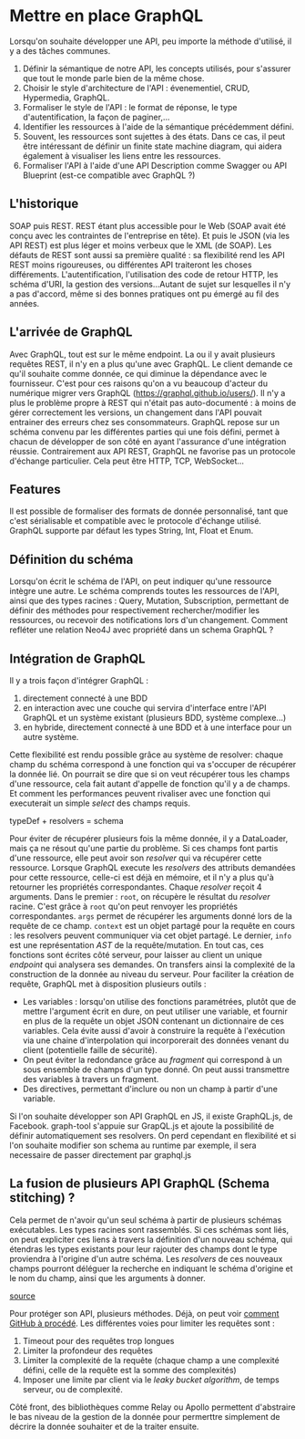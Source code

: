 # Mettre en place GraphQL

Lorsqu'on souhaite développer une API, peu importe la méthode d'utilisé, il y a des tâches communes.
1. Définir la sémantique de notre API, les concepts utilisés, pour s'assurer que tout le monde parle bien de la même chose.
1. Choisir le style d'architecture de l'API : évenementiel, CRUD, Hypermedia, GraphQL.
1. Formaliser le style de l'API : le format de réponse, le type d'autentification, la façon de paginer,...
1. Identifier les ressources à l'aide de la sémantique précédemment défini.
1. Souvent, les ressources sont sujettes à des états. Dans ce cas, il peut être intéressant de définir un finite state machine diagram, qui aidera également à visualiser les liens entre les ressources.
1. Formaliser l'API à l'aide d'une API Description comme Swagger ou API Blueprint (est-ce compatible avec GraphQL ?)

## L'historique

SOAP puis REST. REST étant plus accessible pour le Web (SOAP avait été conçu avec les contraintes de l'entreprise en tête). Et puis le JSON (via les API REST) est plus léger et moins verbeux que le XML (de SOAP). Les défauts de REST sont aussi sa première qualité : sa flexibilité rend les API REST moins rigoureuses, ou différentes API traiteront les choses différements. L'autentification, l'utilisation des code de retour HTTP, les schéma d'URI, la gestion des versions...Autant de sujet sur lesquelles il n'y a pas d'accord, même si des bonnes pratiques ont pu émergé au fil des années.

## L'arrivée de GraphQL

Avec GraphQL, tout est sur le même endpoint. La ou il y avait plusieurs requêtes REST, il n'y en a plus qu'une avec GraphQL. Le client demande ce qu'il souhaite comme donnée, ce qui diminue la dépendance avec le fournisseur. C'est pour ces raisons qu'on a vu beaucoup d'acteur du numérique migrer vers GraphQL (https://graphql.github.io/users/). Il n'y a plus le problème propre à REST qui n'était pas auto-documenté : à moins de gérer correctement les versions, un changement dans l'API pouvait entrainer des erreurs chez ses consommateurs. GraphQL repose sur un schéma convenu par les différentes parties qui une fois défini, permet à chacun de développer de son côté en ayant l'assurance d'une intégration réussie. Contrairement aux API REST, GraphQL ne favorise pas un protocole d'échange particulier. Cela peut être HTTP, TCP, WebSocket...

## Features

Il est possible de formaliser des formats de donnée personnalisé, tant que c'est sérialisable et compatible avec le protocole d'échange utilisé. GraphQL supporte par défaut les types String, Int, Float et Enum.

## Définition du schéma

Lorsqu'on écrit le schéma de l'API, on peut indiquer qu'une ressource intègre une autre. Le schéma comprends toutes les ressources de l'API, ainsi que des types racines : Query, Mutation, Subscription, permettant de définir des méthodes pour respectivement rechercher/modifier les ressources, ou recevoir des notifications lors d'un changement.
Comment refléter une relation Neo4J avec propriété dans un schema GraphQL ?

## Intégration de GraphQL

Il y a trois façon d'intégrer GraphQL :
1. directement connecté à une BDD
1. en interaction avec une couche qui servira d'interface entre l'API GraphQL et un système existant (plusieurs BDD, système complexe...)
1. en hybride, directement connecté à une BDD et à une interface pour un autre système.

Cette flexibilité est rendu possible grâce au système de resolver: chaque champ du schéma correspond à une fonction qui va s'occuper de récupérer la donnée lié. On pourrait se dire que si on veut récupérer tous les champs d'une ressource, cela fait autant d'appelle de fonction qu'il y a de champs. Et comment les performances peuvent rivaliser avec une fonction qui executerait un simple _select_ des champs requis.

typeDef + resolvers = schema

Pour éviter de récupérer plusieurs fois la même donnée, il y a DataLoader, mais ça ne résout qu'une partie du problème.
Si ces champs font partis d'une ressource, elle peut avoir son _resolver_ qui va récupérer cette ressource. Lorsque GraphQL execute les _resolvers_ des attributs demandées pour cette ressource, celle-ci est déjà en mémoire, et il n'y a plus qu'à retourner les propriétés correspondantes. Chaque _resolver_ reçoit 4 arguments. Dans le premier : `root`, on récupère le résultat du _resolver_ racine. C'est grâce à `root` qu'on peut renvoyer les propriétés correspondantes. `args` permet de récupérer les arguments donné lors de la requête de ce champ. `context` est un objet partagé pour la requête en cours : les resolvers peuvent communiquer via cet objet partagé. Le dernier, `info` est une représentation _AST_ de la requête/mutation.
En tout cas, ces fonctions sont écrites côté serveur, pour laisser au client un unique _endpoint_ qui analysera ses demandes. On transfers ainsi la complexité de la construction de la donnée au niveau du serveur.
Pour faciliter la création de requête, GraphQL met à disposition plusieurs outils :
- Les variables : lorsqu'on utilise des fonctions paramétrées, plutôt que de mettre l'argument écrit en dure, on peut utiliser une variable, et fournir en plus de la requête un objet JSON contenant un dictionnaire de ces variables. Cela évite aussi d'avoir à construire la requête à l'exécution via une chaine d'interpolation qui incorporerait des données venant du client (potentielle faille de sécurité).
- On peut éviter la redondance grâce au _fragment_ qui correspond à un sous ensemble de champs d'un type donné. On peut aussi transmettre des variables à travers un fragment.
- Des directives, permettant d'inclure ou non un champ à partir d'une variable.

Si l'on souhaite développer son API GraphQL en JS, il existe GraphQL.js, de Facebook. graph-tool s'appuie sur GrapQL.js et ajoute la possibilité de définir automatiquement ses resolvers. On perd cependant en flexibilité et si l'on souhaite modifier son schema au runtime par exemple, il sera necessaire de passer directement par graphql.js

## La fusion de plusieurs API GraphQL (Schema stitching) ?

Cela permet de n'avoir qu'un seul schéma à partir de plusieurs schémas exécutables. Les types racines sont rassemblés. Si ces schémas sont liés, on peut expliciter ces liens à travers la définition d'un nouveau schéma, qui étendras les types existants pour leur rajouter des champs dont le type proviendra à l'origine d'un autre schéma. Les _resolvers_ de ces nouveaux champs pourront déléguer la recherche en indiquant le schéma d'origine et le nom du champ, ainsi que les arguments à donner.

[source](https://www.apollographql.com/docs/graphql-tools/schema-stitching.html)

Pour protéger son API, plusieurs méthodes. Déjà, on peut voir [comment GitHub à procédé](https://developer.github.com/v4/guides/resource-limitations/).
Les différentes voies pour limiter les requêtes sont :
1. Timeout pour des requêtes trop longues
1. Limiter la profondeur des requêtes
1. Limiter la complexité de la requête (chaque champ a une complexité défini, celle de la requête est la somme des complexités)
1. Imposer une limite par client via le _leaky bucket algorithm_, de temps serveur, ou de complexité.

Côté front, des bibliothèques comme Relay ou Apollo permettent d'abstraire le bas niveau de la gestion de la donnée pour permerttre simplement de décrire la donnée souhaiter et de la traiter ensuite.